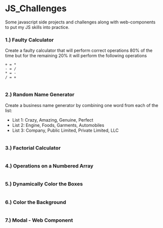 # JS_Challenges

Some javascript side projects and challenges along with web-components to put my JS skills into practice.

### 1.) Faulty Calculator
Create a faulty calculator that will perform correct operations 80% of the time but for the remaining 20% it will perform the following operations 

    + = *
    - = /
    * = -
    / = +
#
### 2.) Random Name Generator
Create a business name generator by combining one word from each of the list:
 - List 1: Crazy, Amazing, Genuine, Perfect
 - List 2: Engine, Foods, Garments, Automobiles
 - List 3: Company, Public Limited, Private Limited, LLC
#
### 3.) Factorial Calculator
#
### 4.) Operations on a Numbered Array
#
### 5.) Dynamically Color the Boxes
#
### 6.) Color the Background
#
### 7.) Modal - Web Component
